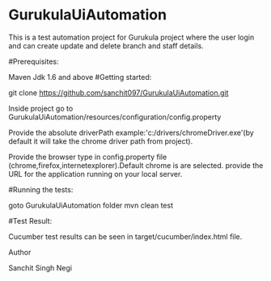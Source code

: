 # GurukulaUiAutomation
This is a test automation project for Gurukula project where the user login and can create update and delete branch and staff details.

#Prerequisites:

Maven
Jdk 1.6 and above
#Getting started:

git clone https://github.com/sanchit097/GurukulaUiAutomation.git

Inside project go to GurukulaUiAutomation/resources/configuration/config.property

Provide the absolute driverPath example:'c:/drivers/chromeDriver.exe'(by default it will take the chrome driver path from project).

Provide the browser type in config.property file (chrome,firefox,internetexplorer).Default chrome is are selected.
provide the URL for the application running on your local server.

#Running the tests:

goto GurukulaUiAutomation folder
mvn clean test

#Test Result:

Cucumber test results can be seen in target/cucumber/index.html file.

Author

Sanchit Singh Negi
